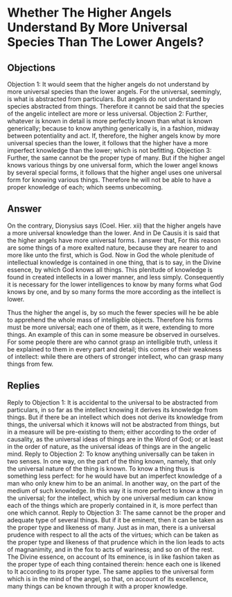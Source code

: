 # Whether The Higher Angels Understand By More Universal Species Than The Lower Angels?
## Objections
Objection 1: It would seem that the higher angels do not understand by more universal species than the lower angels. For the universal, seemingly, is what is abstracted from particulars. But angels do not understand by species abstracted from things. Therefore it cannot be said that the species of the angelic intellect are more or less universal.
Objection 2: Further, whatever is known in detail is more perfectly known than what is known generically; because to know anything generically is, in a fashion, midway between potentiality and act. If, therefore, the higher angels know by more universal species than the lower, it follows that the higher have a more imperfect knowledge than the lower; which is not befitting.
Objection 3: Further, the same cannot be the proper type of many. But if the higher angel knows various things by one universal form, which the lower angel knows by several special forms, it follows that the higher angel uses one universal form for knowing various things. Therefore he will not be able to have a proper knowledge of each; which seems unbecoming.
## Answer
On the contrary, Dionysius says (Coel. Hier. xii) that the higher angels have a more universal knowledge than the lower. And in De Causis it is said that the higher angels have more universal forms.
I answer that, For this reason are some things of a more exalted nature, because they are nearer to and more like unto the first, which is God. Now in God the whole plenitude of intellectual knowledge is contained in one thing, that is to say, in the Divine essence, by which God knows all things. This plenitude of knowledge is found in created intellects in a lower manner, and less simply. Consequently it is necessary for the lower intelligences to know by many forms what God knows by one, and by so many forms the more according as the intellect is lower.

Thus the higher the angel is, by so much the fewer species will he be able to apprehend the whole mass of intelligible objects. Therefore his forms must be more universal; each one of them, as it were, extending to more things. An example of this can in some measure be observed in ourselves. For some people there are who cannot grasp an intelligible truth, unless it be explained to them in every part and detail; this comes of their weakness of intellect: while there are others of stronger intellect, who can grasp many things from few.
## Replies
Reply to Objection 1: It is accidental to the universal to be abstracted from particulars, in so far as the intellect knowing it derives its knowledge from things. But if there be an intellect which does not derive its knowledge from things, the universal which it knows will not be abstracted from things, but in a measure will be pre-existing to them; either according to the order of causality, as the universal ideas of things are in the Word of God; or at least in the order of nature, as the universal ideas of things are in the angelic mind.
Reply to Objection 2: To know anything universally can be taken in two senses. In one way, on the part of the thing known, namely, that only the universal nature of the thing is known. To know a thing thus is something less perfect: for he would have but an imperfect knowledge of a man who only knew him to be an animal. In another way, on the part of the medium of such knowledge. In this way it is more perfect to know a thing in the universal; for the intellect, which by one universal medium can know each of the things which are properly contained in it, is more perfect than one which cannot.
Reply to Objection 3: The same cannot be the proper and adequate type of several things. But if it be eminent, then it can be taken as the proper type and likeness of many. Just as in man, there is a universal prudence with respect to all the acts of the virtues; which can be taken as the proper type and likeness of that prudence which in the lion leads to acts of magnanimity, and in the fox to acts of wariness; and so on of the rest. The Divine essence, on account of Its eminence, is in like fashion taken as the proper type of each thing contained therein: hence each one is likened to It according to its proper type. The same applies to the universal form which is in the mind of the angel, so that, on account of its excellence, many things can be known through it with a proper knowledge.